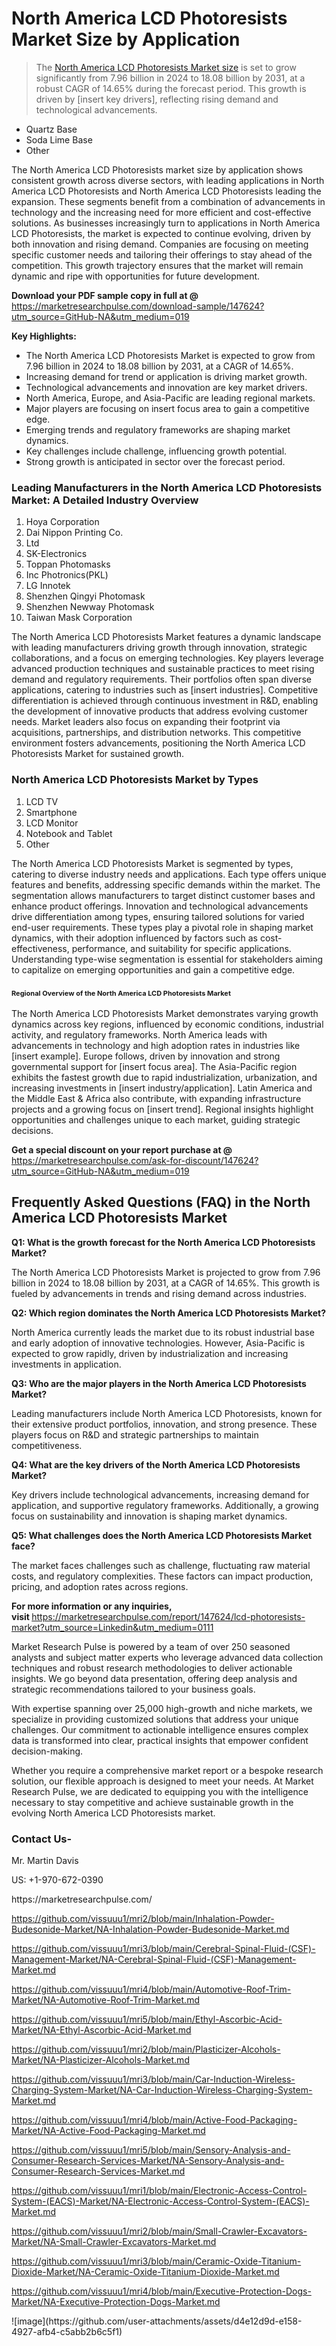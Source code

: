 <h1>North America LCD Photoresists Market&nbsp;Size by Application</h1><blockquote><p>The <a href="https://marketresearchpulse.com/download-sample/147624?utm_source=GitHub-NA&amp;utm_medium=019">North America LCD Photoresists Market size</a> is set to grow significantly from 7.96 billion in 2024 to 18.08 billion by 2031, at a robust CAGR of 14.65% during the forecast period. This growth is driven by [insert key drivers], reflecting rising demand and technological advancements.</p></blockquote><ul><li>Quartz Base<li> Soda Lime Base<li> Other</li></ul><p>The North America LCD Photoresists market size by application shows consistent growth across diverse sectors, with leading applications in North America LCD Photoresists and North America LCD Photoresists leading the expansion. These segments benefit from a combination of advancements in technology and the increasing need for more efficient and cost-effective solutions. As businesses increasingly turn to applications in North America LCD Photoresists, the market is expected to continue evolving, driven by both innovation and rising demand. Companies are focusing on meeting specific customer needs and tailoring their offerings to stay ahead of the competition. This growth trajectory ensures that the market will remain dynamic and ripe with opportunities for future development.</p><p><strong>Download your PDF sample copy in full at @ </strong><a href="https://marketresearchpulse.com/download-sample/147624?utm_source=GitHub-NA&amp;utm_medium=019">https://marketresearchpulse.com/download-sample/147624?utm_source=GitHub-NA&amp;utm_medium=019</a></p><p><strong>Key Highlights: </strong></p><ul><li>The North America LCD Photoresists Market is expected to grow from 7.96 billion in 2024 to 18.08 billion by 2031, at a CAGR of 14.65%.</li><li>Increasing demand for trend or application is driving market growth.</li><li>Technological advancements and innovation are key market drivers.</li><li>North America, Europe, and Asia-Pacific are leading regional markets.</li><li>Major players are focusing on insert focus area to gain a competitive edge.</li><li>Emerging trends and regulatory frameworks are shaping market dynamics.</li><li>Key challenges include challenge, influencing growth potential.</li><li>Strong growth is anticipated in sector over the forecast period.</li></ul><h3>Leading Manufacturers in the North America LCD Photoresists Market: A Detailed Industry Overview</h3><ol><li>Hoya Corporation</li><li>Dai Nippon Printing Co.</li><li>Ltd</li><li>SK-Electronics</li><li>Toppan Photomasks</li><li>Inc Photronics(PKL)</li><li>LG Innotek</li><li>Shenzhen Qingyi Photomask</li><li>Shenzhen Newway Photomask</li><li>Taiwan Mask Corporation</li></ol><div class="flex max-w-full flex-col flex-grow"><div class="min-h-8 text-message flex w-full flex-col items-end gap-2 whitespace-normal break-words [.text-message+&amp;]:mt-5" dir="auto" data-message-author-role="assistant" data-message-id="fd8432e4-4910-450d-b182-61b7bfb0a01f" data-message-model-slug="gpt-4o"><div class="flex w-full flex-col gap-1 empty:hidden first:pt-[3px]"><div class="markdown prose w-full break-words dark:prose-invert light"><p>The North America LCD Photoresists Market features a dynamic landscape with leading manufacturers driving growth through innovation, strategic collaborations, and a focus on emerging technologies. Key players leverage advanced production techniques and sustainable practices to meet rising demand and regulatory requirements. Their portfolios often span diverse applications, catering to industries such as [insert industries]. Competitive differentiation is achieved through continuous investment in R&amp;D, enabling the development of innovative products that address evolving customer needs. Market leaders also focus on expanding their footprint via acquisitions, partnerships, and distribution networks. This competitive environment fosters advancements, positioning the North America LCD Photoresists Market for sustained growth.</p></div></div></div></div><h3>North America LCD Photoresists Market by Types</h3><ol><li>LCD TV<li> Smartphone<li> LCD Monitor<li> Notebook and Tablet<li> Other</li></ol><div class="flex max-w-full flex-col flex-grow"><div class="min-h-8 text-message flex w-full flex-col items-end gap-2 whitespace-normal break-words [.text-message+&amp;]:mt-5" dir="auto" data-message-author-role="assistant" data-message-id="084470be-0bb7-4664-bddf-5156b4f41249" data-message-model-slug="gpt-4o-mini"><div class="flex w-full flex-col gap-1 empty:hidden first:pt-[3px]"><div class="markdown prose w-full break-words dark:prose-invert light"><p>The North America LCD Photoresists Market is segmented by types, catering to diverse industry needs and applications. Each type offers unique features and benefits, addressing specific demands within the market. The segmentation allows manufacturers to target distinct customer bases and enhance product offerings. Innovation and technological advancements drive differentiation among types, ensuring tailored solutions for varied end-user requirements. These types play a pivotal role in shaping market dynamics, with their adoption influenced by factors such as cost-effectiveness, performance, and suitability for specific applications. Understanding type-wise segmentation is essential for stakeholders aiming to capitalize on emerging opportunities and gain a competitive edge.</p></div></div></div></div><h3><span style="font-size: 11px;">Regional Overview of the North America LCD Photoresists Market</span></h3><div class="flex max-w-full flex-col flex-grow"><div class="min-h-8 text-message flex w-full flex-col items-end gap-2 whitespace-normal break-words [.text-message+&amp;]:mt-5" dir="auto" data-message-author-role="assistant" data-message-id="e9038762-ce64-4e30-91c9-9bd413514231" data-message-model-slug="gpt-4o-mini"><div class="flex w-full flex-col gap-1 empty:hidden first:pt-[3px]"><div class="markdown prose w-full break-words dark:prose-invert light"><p>The North America LCD Photoresists Market demonstrates varying growth dynamics across key regions, influenced by economic conditions, industrial activity, and regulatory frameworks. North America leads with advancements in technology and high adoption rates in industries like [insert example]. Europe follows, driven by innovation and strong governmental support for [insert focus area]. The Asia-Pacific region exhibits the fastest growth due to rapid industrialization, urbanization, and increasing investments in [insert industry/application]. Latin America and the Middle East &amp; Africa also contribute, with expanding infrastructure projects and a growing focus on [insert trend]. Regional insights highlight opportunities and challenges unique to each market, guiding strategic decisions.</p></div></div></div></div><p><strong>Get a special discount on your report purchase at @ </strong><a href="https://marketresearchpulse.com/ask-for-discount/147624?utm_source=GitHub-NA&amp;utm_medium=019">https://marketresearchpulse.com/ask-for-discount/147624?utm_source=GitHub-NA&amp;utm_medium=019</a></p><h2>Frequently Asked Questions (FAQ) in the North America LCD Photoresists Market</h2><p><strong>Q1: What is the growth forecast for the North America LCD Photoresists Market?</strong></p><p>The North America LCD Photoresists Market is projected to grow from 7.96 billion in 2024 to 18.08 billion by 2031, at a CAGR of 14.65%. This growth is fueled by advancements in trends and rising demand across industries.</p><p><strong>Q2: Which region dominates the North America LCD Photoresists Market?</strong></p><p>North America currently leads the market due to its robust industrial base and early adoption of innovative technologies. However, Asia-Pacific is expected to grow rapidly, driven by industrialization and increasing investments in application.</p><p><strong>Q3: Who are the major players in the North America LCD Photoresists Market?</strong></p><p>Leading manufacturers include North America LCD Photoresists, known for their extensive product portfolios, innovation, and strong presence. These players focus on R&amp;D and strategic partnerships to maintain competitiveness.</p><p><strong>Q4: What are the key drivers of the North America LCD Photoresists Market?</strong></p><p>Key drivers include technological advancements, increasing demand for application, and supportive regulatory frameworks. Additionally, a growing focus on sustainability and innovation is shaping market dynamics.</p><p><strong>Q5: What challenges does the North America LCD Photoresists Market face?</strong></p><p>The market faces challenges such as challenge, fluctuating raw material costs, and regulatory complexities. These factors can impact production, pricing, and adoption rates across regions.</p><p><strong>For more information or any inquiries, visit&nbsp;</strong><a href="https://marketresearchpulse.com/report/147624/lcd-photoresists-market?utm_source=Linkedin&utm_medium=0111">https://marketresearchpulse.com/report/147624/lcd-photoresists-market?utm_source=Linkedin&utm_medium=0111</a></p><p>Market Research Pulse is powered by a team of over 250 seasoned analysts and subject matter experts who leverage advanced data collection techniques and robust research methodologies to deliver actionable insights. We go beyond data presentation, offering deep analysis and strategic recommendations tailored to your business goals.</p><p>With expertise spanning over 25,000 high-growth and niche markets, we specialize in providing customized solutions that address your unique challenges. Our commitment to actionable intelligence ensures complex data is transformed into clear, practical insights that empower confident decision-making.</p><p>Whether you require a comprehensive market report or a bespoke research solution, our flexible approach is designed to meet your needs. At Market Research Pulse, we are dedicated to equipping you with the intelligence necessary to stay competitive and achieve sustainable growth in the evolving North America LCD Photoresists market.</p><h3><strong>Contact Us-</strong></h3><p>Mr. Martin Davis</p><p>US: +1-970-672-0390</p><p>https://marketresearchpulse.com/</p><p><a href="https://github.com/vissuuu1/mri2/blob/main/Inhalation-Powder-Budesonide-Market/NA-Inhalation-Powder-Budesonide-Market.md">https://github.com/vissuuu1/mri2/blob/main/Inhalation-Powder-Budesonide-Market/NA-Inhalation-Powder-Budesonide-Market.md</a></p><p><a href="https://github.com/vissuuu1/mri3/blob/main/Cerebral-Spinal-Fluid-(CSF)-Management-Market/NA-Cerebral-Spinal-Fluid-(CSF)-Management-Market.md">https://github.com/vissuuu1/mri3/blob/main/Cerebral-Spinal-Fluid-(CSF)-Management-Market/NA-Cerebral-Spinal-Fluid-(CSF)-Management-Market.md</a></p><p><a href="https://github.com/vissuuu1/mri4/blob/main/Automotive-Roof-Trim-Market/NA-Automotive-Roof-Trim-Market.md">https://github.com/vissuuu1/mri4/blob/main/Automotive-Roof-Trim-Market/NA-Automotive-Roof-Trim-Market.md</a></p><p><a href="https://github.com/vissuuu1/mri5/blob/main/Ethyl-Ascorbic-Acid-Market/NA-Ethyl-Ascorbic-Acid-Market.md">https://github.com/vissuuu1/mri5/blob/main/Ethyl-Ascorbic-Acid-Market/NA-Ethyl-Ascorbic-Acid-Market.md</a></p><p><a href="https://github.com/vissuuu1/mri2/blob/main/Plasticizer-Alcohols-Market/NA-Plasticizer-Alcohols-Market.md">https://github.com/vissuuu1/mri2/blob/main/Plasticizer-Alcohols-Market/NA-Plasticizer-Alcohols-Market.md</a></p><p><a href="https://github.com/vissuuu1/mri3/blob/main/Car-Induction-Wireless-Charging-System-Market/NA-Car-Induction-Wireless-Charging-System-Market.md">https://github.com/vissuuu1/mri3/blob/main/Car-Induction-Wireless-Charging-System-Market/NA-Car-Induction-Wireless-Charging-System-Market.md</a></p><p><a href="https://github.com/vissuuu1/mri4/blob/main/Active-Food-Packaging-Market/NA-Active-Food-Packaging-Market.md">https://github.com/vissuuu1/mri4/blob/main/Active-Food-Packaging-Market/NA-Active-Food-Packaging-Market.md</a></p><p><a href="https://github.com/vissuuu1/mri5/blob/main/Sensory-Analysis-and-Consumer-Research-Services-Market/NA-Sensory-Analysis-and-Consumer-Research-Services-Market.md">https://github.com/vissuuu1/mri5/blob/main/Sensory-Analysis-and-Consumer-Research-Services-Market/NA-Sensory-Analysis-and-Consumer-Research-Services-Market.md</a></p><p><a href="https://github.com/vissuuu1/mri1/blob/main/Electronic-Access-Control-System-(EACS)-Market/NA-Electronic-Access-Control-System-(EACS)-Market.md">https://github.com/vissuuu1/mri1/blob/main/Electronic-Access-Control-System-(EACS)-Market/NA-Electronic-Access-Control-System-(EACS)-Market.md</a></p><p><a href="https://github.com/vissuuu1/mri2/blob/main/Small-Crawler-Excavators-Market/NA-Small-Crawler-Excavators-Market.md">https://github.com/vissuuu1/mri2/blob/main/Small-Crawler-Excavators-Market/NA-Small-Crawler-Excavators-Market.md</a></p><p><a href="https://github.com/vissuuu1/mri3/blob/main/Ceramic-Oxide-Titanium-Dioxide-Market/NA-Ceramic-Oxide-Titanium-Dioxide-Market.md">https://github.com/vissuuu1/mri3/blob/main/Ceramic-Oxide-Titanium-Dioxide-Market/NA-Ceramic-Oxide-Titanium-Dioxide-Market.md</a></p><p><a href="https://github.com/vissuuu1/mri4/blob/main/Executive-Protection-Dogs-Market/NA-Executive-Protection-Dogs-Market.md">https://github.com/vissuuu1/mri4/blob/main/Executive-Protection-Dogs-Market/NA-Executive-Protection-Dogs-Market.md</a></p>
![image](https://github.com/user-attachments/assets/d4e12d9d-e158-4927-afb4-c5abb2b6c5f1)
